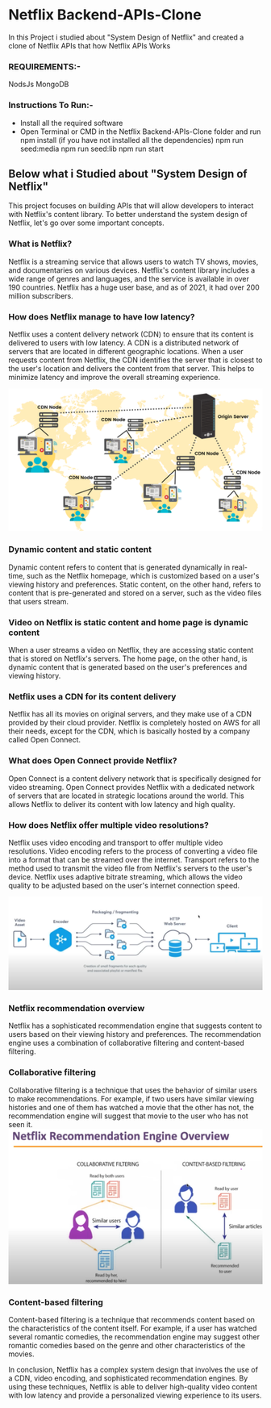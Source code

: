 # Netflix Backend-APIs-Clone

In this Project i studied about "System Design of Netflix" and created a clone of Netflix APIs that how Netflix APIs Works

### REQUIREMENTS:-

NodsJs
MongoDB

### Instructions To Run:-

- Install all the required software
- Open Terminal or CMD in the Netflix Backend-APIs-Clone folder and run
  npm install (if you have not installed all the dependencies)
  npm run seed:media
  npm run seed:lib
  npm run start

## Below what i Studied about "System Design of Netflix"

This project focuses on building APIs that will allow developers to interact with Netflix's content library. To better understand the system design of Netflix, let's go over some important concepts.

### What is Netflix?

Netflix is a streaming service that allows users to watch TV shows, movies, and documentaries on various devices. Netflix's content library includes a wide range of genres and languages, and the service is available in over 190 countries. Netflix has a huge user base, and as of 2021, it had over 200 million subscribers.

### How does Netflix manage to have low latency?

Netflix uses a content delivery network (CDN) to ensure that its content is delivered to users with low latency. A CDN is a distributed network of servers that are located in different geographic locations. When a user requests content from Netflix, the CDN identifies the server that is closest to the user's location and delivers the content from that server. This helps to minimize latency and improve the overall streaming experience.

![CDN](./images/cdn.png)

### Dynamic content and static content

Dynamic content refers to content that is generated dynamically in real-time, such as the Netflix homepage, which is customized based on a user's viewing history and preferences. Static content, on the other hand, refers to content that is pre-generated and stored on a server, such as the video files that users stream.

### Video on Netflix is static content and home page is dynamic content

When a user streams a video on Netflix, they are accessing static content that is stored on Netflix's servers. The home page, on the other hand, is dynamic content that is generated based on the user's preferences and viewing history.

### Netflix uses a CDN for its content delivery

Netflix has all its movies on original servers, and they make use of a CDN provided by their cloud provider. Netflix is completely hosted on AWS for all their needs, except for the CDN, which is basically hosted by a company called Open Connect.

### What does Open Connect provide Netflix?

Open Connect is a content delivery network that is specifically designed for video streaming. Open Connect provides Netflix with a dedicated network of servers that are located in strategic locations around the world. This allows Netflix to deliver its content with low latency and high quality.

### How does Netflix offer multiple video resolutions?

Netflix uses video encoding and transport to offer multiple video resolutions. Video encoding refers to the process of converting a video file into a format that can be streamed over the internet. Transport refers to the method used to transmit the video file from Netflix's servers to the user's device. Netflix uses adaptive bitrate streaming, which allows the video quality to be adjusted based on the user's internet connection speed.

![System](./images/system.png)

### Netflix recommendation overview

Netflix has a sophisticated recommendation engine that suggests content to users based on their viewing history and preferences. The recommendation engine uses a combination of collaborative filtering and content-based filtering.

### Collaborative filtering

Collaborative filtering is a technique that uses the behavior of similar users to make recommendations. For example, if two users have similar viewing histories and one of them has watched a movie that the other has not, the recommendation engine will suggest that movie to the user who has not seen it.
![Engine Overview](./images/engine%20overview.png)

### Content-based filtering

Content-based filtering is a technique that recommends content based on the characteristics of the content itself. For example, if a user has watched several romantic comedies, the recommendation engine may suggest other romantic comedies based on the genre and other characteristics of the movies.

In conclusion, Netflix has a complex system design that involves the use of a CDN, video encoding, and sophisticated recommendation engines. By using these techniques, Netflix is able to deliver high-quality video content with low latency and provide a personalized viewing experience to its users.
